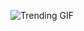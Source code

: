 ![Trending GIF](https://media2.giphy.com/media/v1.Y2lkPThiYjIxNzcydXYwcDdiYm83bDkzZTBxdDZycWV0NGNpdnA3YmF0ZnR0djNkYmx6eSZlcD12MV9naWZzX3NlYXJjaCZjdD1n/SXOaBm5npU8UcTuTLk/giphy.gif)
